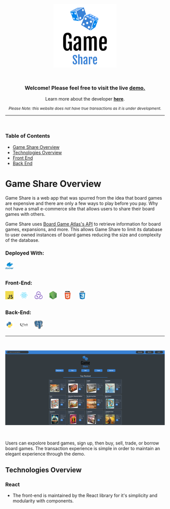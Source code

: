 <p align='center'>
  <img align='center' src='./client/public/game-share-logo.png' alt='game-share-logo' />
  <br />
</p>

<br />

<h3 align='center'>Welcome! Please feel free to visit the live <a style='font-weight: bold' href='https://game-share-ltz.herokuapp.com'>demo.</a></h3>
<p align='center'>Learn more about the developer <a style='font-weight: bold' href='https://www.nicholaslitz.com'>here</a>.</p>

<p align='center' style='font-size: 12px'>
  <em>Please Note: this website does not have true transactions as it is under development.</em>
</p>

<hr />
<br />

### Table of Contents
- [Game Share Overview](#game-share-overview)
- [Technologies Overview](#technologies-overview)
- [Front End](./client/)
- [Back End](./backend/)

Game Share Overview
====
Game Share is a web app that was spurred from the idea that board games are expensive and there are only a few ways to play before you pay. Why not have a small e-commerce site that allows users to share their board games with others.

Game Share uses [Board Game Atlas's API] to retrieve information for board games, expansions, and more. This allows Game Share to limit its database to user owned instances of board games reducing the size and complexity of the database.

### Deployed With:
<img align="left" alt="Docker" width="26px" src="https://raw.githubusercontent.com/github/explore/80688e429a7d4ef2fca1e82350fe8e3517d3494d/topics/docker/docker.png" />

<br />
<br />

### Front-End:
<img align="left" style='margin-right: 20px' alt="JavaScript" width="26px" src="https://raw.githubusercontent.com/github/explore/80688e429a7d4ef2fca1e82350fe8e3517d3494d/topics/javascript/javascript.png" />
<img align="left" style='margin-right: 20px' alt="React" width="26px" src="https://raw.githubusercontent.com/github/explore/80688e429a7d4ef2fca1e82350fe8e3517d3494d/topics/react/react.png" />
<img align="left"  style='margin-right: 20px' alt="Redux" width="26px" src="https://raw.githubusercontent.com/github/explore/80688e429a7d4ef2fca1e82350fe8e3517d3494d/topics/redux/redux.png" />
<img align="left"  style='margin-right: 20px' alt="Node.js" width="26px" src="https://raw.githubusercontent.com/github/explore/80688e429a7d4ef2fca1e82350fe8e3517d3494d/topics/nodejs/nodejs.png" />
<img align="left"  style='margin-right: 20px' alt="HTML5" width="26px" src="https://raw.githubusercontent.com/github/explore/80688e429a7d4ef2fca1e82350fe8e3517d3494d/topics/html/html.png" />
<img align="left"  style='margin-right: 20px' alt="CSS3" width="26px" src="https://raw.githubusercontent.com/github/explore/80688e429a7d4ef2fca1e82350fe8e3517d3494d/topics/css/css.png" />

<br />
<br />

### Back-End:
<img align="left"  style='margin-right: 20px' alt="python" width="26px" src="https://raw.githubusercontent.com/github/explore/80688e429a7d4ef2fca1e82350fe8e3517d3494d/topics/python/python.png" />
<img align="left"  style='margin-right: 20px' alt="flask" width="26px" src="https://raw.githubusercontent.com/github/explore/80688e429a7d4ef2fca1e82350fe8e3517d3494d/topics/flask/flask.png" />
<img align="left"  style='margin-right: 20px' alt="postgreSQL" width="26px" src="https://raw.githubusercontent.com/github/explore/80688e429a7d4ef2fca1e82350fe8e3517d3494d/topics/postgresql/postgresql.png" />

<br />
<br />
<hr />
<br />
<p align='center'>
  <img src='./client/public/game-share-splash.png' alt='game-share-splash' />
</p>
<br />

Users can expolore board games, sign up, then buy, sell, trade, or borrow board games. The transaction experience is simple in order to maintain an elegant experience through the demo.

## Technologies Overview
### React
- The front-end is maintained by the React library for it's simplicity and modularity with components.

[Board Game Atlas's API]: https://www.boardgameatlas.com/api/docs/
